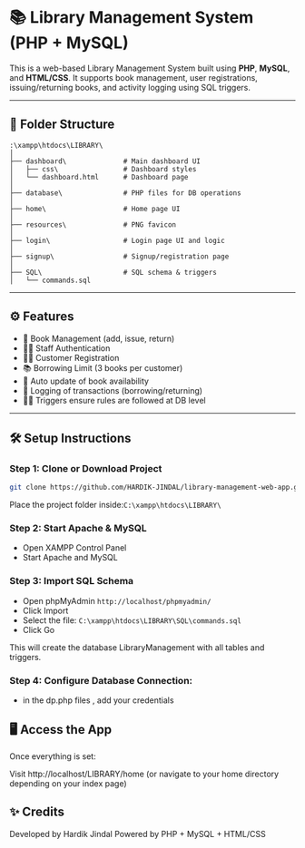 # 📚 Library Management System (PHP + MySQL)

This is a web-based Library Management System built using **PHP**, **MySQL**, and **HTML/CSS**. It supports book management, user registrations, issuing/returning books, and activity logging using SQL triggers.

---

## 📁 Folder Structure
```
:\xampp\htdocs\LIBRARY\
│
├── dashboard\              # Main dashboard UI
│   ├── css\                # Dashboard styles
│   └── dashboard.html      # Dashboard page
│
├── database\               # PHP files for DB operations
│
├── home\                   # Home page UI
│
├── resources\              # PNG favicon
│
├── login\                  # Login page UI and logic
│
├── signup\                 # Signup/registration page
│
├── SQL\                    # SQL schema & triggers
│   └── commands.sql   
```

---

## ⚙️ Features

- 📖 Book Management (add, issue, return)
- 👨‍💼 Staff Authentication
- 🧑‍💼 Customer Registration
- 📚 Borrowing Limit (3 books per customer)
- 🔁 Auto update of book availability
- 🧾 Logging of transactions (borrowing/returning)
- 🕵️‍♂️ Triggers ensure rules are followed at DB level

---

## 🛠️ Setup Instructions

### Step 1: Clone or Download Project

```bash
git clone https://github.com/HARDIK-JINDAL/library-management-web-app.git
```
Place the project folder inside:```C:\xampp\htdocs\LIBRARY\```

### Step 2: Start Apache & MySQL

- Open XAMPP Control Panel
- Start Apache and MySQL

### Step 3:  Import SQL Schema

- Open phpMyAdmin ```http://localhost/phpmyadmin/```
- Click Import
- Select the file: ```C:\xampp\htdocs\LIBRARY\SQL\commands.sql```
- Click Go

This will create the database LibraryManagement with all tables and triggers.

### Step 4:  Configure Database Connection:
- in the dp.php files , add your credentials

## 🖥️ Access the App
Once everything is set:

Visit http://localhost/LIBRARY/home
(or navigate to your home directory depending on your index page)

## ✨ Credits

Developed by Hardik Jindal
Powered by PHP + MySQL + HTML/CSS
